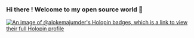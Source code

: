 ### Hi there ! Welcome to my open source world 👋

<!--
**alokemajumder/alokemajumder** is a ✨ _special_ ✨ repository because its `README.md` (this file) appears on your GitHub profile.

Here are some ideas to get you started:

- 🔭 I’m currently working on ...
- 🌱 I’m currently learning ...
- 👯 I’m looking to collaborate on ...
- 🤔 I’m looking for help with ...
- 💬 Ask me about ...
- 📫 How to reach me: ...
- 😄 Pronouns: ...
- ⚡ Fun fact: ...
-->
[![An image of @alokemajumder's Holopin badges, which is a link to view their full Holopin profile](https://holopin.me/alokemajumder)](https://holopin.io/@alokemajumder)
